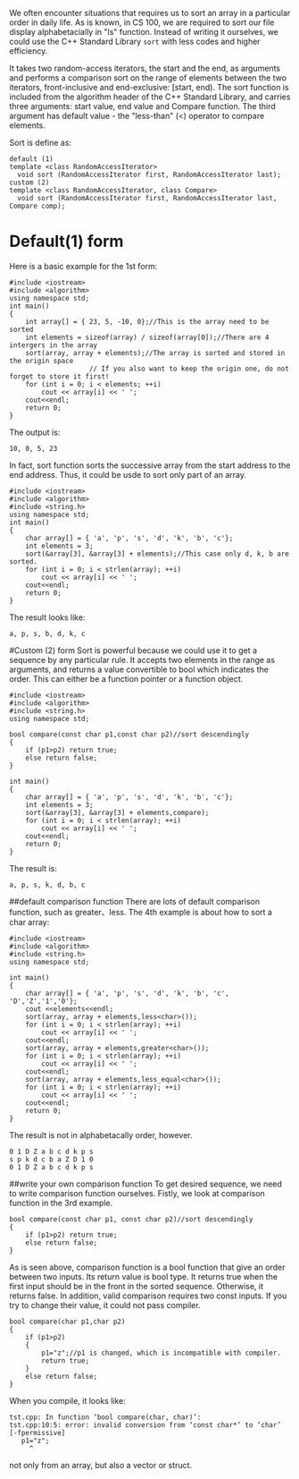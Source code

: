 We often encounter situations that requires us to sort an array in a particular order in daily life. As is known, in CS 100, we are required to sort our file display alphabetacially in "ls" function. Instead of writing it ourselves, we could use the C++ Standard Library `sort` with less codes and higher efficiency.

It takes two random-access iterators, the start and the end, as arguments and performs a comparison sort on the range of elements between the two iterators, front-inclusive and end-exclusive: [start, end). The sort function is included from the algorithm header of the C++ Standard Library, and carries three arguments: start value, end value and  Compare function. The third argument has default value - the "less-than" (<) operator to compare elements.

Sort is define as:
```
default (1)
template <class RandomAccessIterator>
  void sort (RandomAccessIterator first, RandomAccessIterator last);
custom (2)
template <class RandomAccessIterator, class Compare>
  void sort (RandomAccessIterator first, RandomAccessIterator last, Compare comp);
```
# Default(1) form
Here is a basic example for the 1st form:
```
#include <iostream>
#include <algorithm>
using namespace std;
int main()
{
	int array[] = { 23, 5, -10, 0};//This is the array need to be sorted
	int elements = sizeof(array) / sizeof(array[0]);//There are 4 intergers in the array
	sort(array, array + elements);//The array is sorted and stored in the origin space
					// If you also want to keep the origin one, do not forget to store it first!
	for (int i = 0; i < elements; ++i)
		cout << array[i] << ' ';
	cout<<endl;
	return 0;
}
```
The output is:
```
10, 0, 5, 23
 ```
In fact, sort function sorts the successive array from the start address to the end address. Thus, it could be usde to sort only part of an array.
```
#include <iostream>
#include <algorithm>
#include <string.h>
using namespace std;
int main()
{
	char array[] = { 'a', 'p', 's', 'd', 'k', 'b', 'c'};
	int elements = 3;
	sort(&array[3], &array[3] + elements);//This case only d, k, b are sorted.
	for (int i = 0; i < strlen(array); ++i)
		cout << array[i] << ' ';
	cout<<endl;
	return 0;
}
```
The result looks like:
```
a, p, s, b, d, k, c
```
#Custom (2) form
Sort is powerful because we could use it to get a sequence by any particular rule. It accepts two elements in the range as arguments, and returns a value convertible to bool which indicates the order. This can either be a function pointer or a function object.
```
#include <iostream>
#include <algorithm>
#include <string.h>
using namespace std;

bool compare(const char p1,const char p2)//sort descendingly
{
	if (p1>p2) return true;
	else return false;
}

int main()
{
	char array[] = { 'a', 'p', 's', 'd', 'k', 'b', 'c'};
	int elements = 3;
	sort(&array[3], &array[3] + elements,compare);
	for (int i = 0; i < strlen(array); ++i)
		cout << array[i] << ' ';
	cout<<endl;
	return 0;
}
```
The result is:
```
a, p, s, k, d, b, c
```
##default comparison function
There are lots of default comparison function, such as greater<Type>、less<Type>. The 4th example is about how to sort a char array:
```
#include <iostream>
#include <algorithm>
#include <string.h>
using namespace std; 

int main() 
{
	char array[] = { 'a', 'p', 's', 'd', 'k', 'b', 'c', 'D','Z','1','0'}; 
	cout <<elements<<endl;
	sort(array, array + elements,less<char>());
	for (int i = 0; i < strlen(array); ++i) 
		cout << array[i] << ' ';
	cout<<endl;
	sort(array, array + elements,greater<char>());
	for (int i = 0; i < strlen(array); ++i) 
		cout << array[i] << ' ';
	cout<<endl;
	sort(array, array + elements,less_equal<char>());
	for (int i = 0; i < strlen(array); ++i) 
		cout << array[i] << ' ';
	cout<<endl;
	return 0;
}
```
The result is not in alphabetacally order, however.
```
0 1 D Z a b c d k p s 
s p k d c b a Z D 1 0 
0 1 D Z a b c d k p s 

```
##write your own comparison function
To get desired sequence, we need to write comparison function ourselves. Fistly, we look at comparison function in the 3rd example.
```
bool compare(const char p1, const char p2)//sort descendingly
{
	if (p1>p2) return true;
	else return false;
}
```
As is seen above, comparison function is a bool function that give an order between two inputs. Its return value is bool type. It returns true when the first input should be in the front in the sorted sequence. Otherwise, it returns false. In addition, valid comparison requires two const inputs. If you try to change their value, it could not pass compiler.
```
bool compare(char p1,char p2)
{
	if (p1>p2)
	{
		p1="z";//p1 is changed, which is incompatible with compiler.
		return true;
	}
	else return false;
}
```
When you compile, it looks like:
```
tst.cpp: In function ‘bool compare(char, char)’:
tst.cpp:10:5: error: invalid conversion from ‘const char*’ to ‘char’ [-fpermissive]
   p1="z";
     ^

```

 not only from an array, but also a vector or struct.
